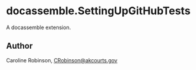 # docassemble.SettingUpGitHubTests

A docassemble extension.

## Author

Caroline Robinson, CRobinson@akcourts.gov

